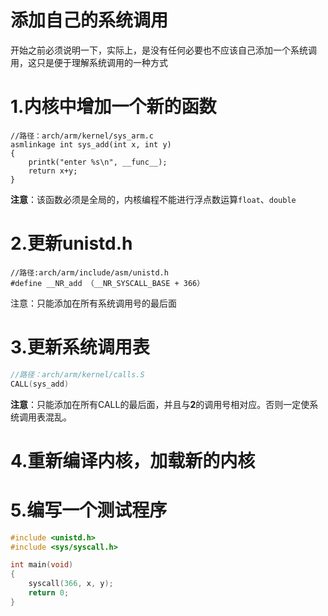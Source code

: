 # 添加自己的系统调用
开始之前必须说明一下，实际上，是没有任何必要也不应该自己添加一个系统调用，这只是便于理解系统调用的一种方式

# 1.内核中增加一个新的函数
    
```
//路径：arch/arm/kernel/sys_arm.c
asmlinkage int sys_add(int x, int y)
{
	printk("enter %s\n", __func__);
	return x+y;
}
```

**注意**：该函数必须是全局的，内核编程不能进行浮点数运算`float`、`double`

# 2.更新unistd.h

```
//路径:arch/arm/include/asm/unistd.h
#define __NR_add （__NR_SYSCALL_BASE + 366）
```

注意：只能添加在所有系统调用号的最后面

# 3.更新系统调用表

```c
//路径：arch/arm/kernel/calls.S
CALL(sys_add)
```
**注意**：只能添加在所有CALL的最后面，并且与**2**的调用号相对应。否则一定使系统调用表混乱。

# 4.重新编译内核，加载新的内核
# 5.编写一个测试程序

```c
#include <unistd.h>
#include <sys/syscall.h>

int main(void)
{
	syscall(366, x, y);
	return 0;
}
```